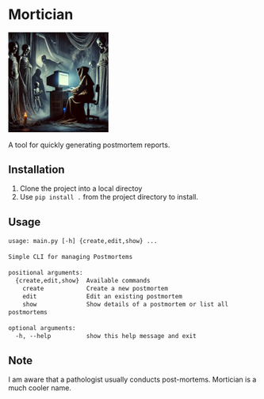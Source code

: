# Mortician
<img src="mortician.png" style="width:40%;"/>

A tool for quickly generating postmortem reports.

## Installation
1. Clone the project into a local directoy 
2. Use `pip install .` from the project directory to install.

## Usage
```
usage: main.py [-h] {create,edit,show} ...

Simple CLI for managing Postmortems

positional arguments:
  {create,edit,show}  Available commands
    create            Create a new postmortem
    edit              Edit an existing postmortem
    show              Show details of a postmortem or list all postmortems

optional arguments:
  -h, --help          show this help message and exit
```
## Note
I am aware that a pathologist usually conducts post-mortems. Mortician is a much cooler name.